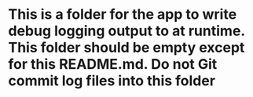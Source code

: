 # This is a folder for the app to write debug logging output to at runtime.  This folder should be empty except for this README.md.  Do not Git commit log files into this folder
